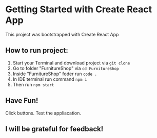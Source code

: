 # Getting Started with Create React App

This project was bootstrapped with Create React App

## How to run project:
1. Start your Terminal and download project via `git clone`
2. Go to folder "FurnitureShop" via `cd FurnitureShop`
3. Inside "FurnitureShop" foder run `code .`
4. In IDE terminal run command `npm i` 
5. Then run `npm start`

## Have Fun!
Click buttons. Test the appliacation.

## I will be grateful for feedback!
